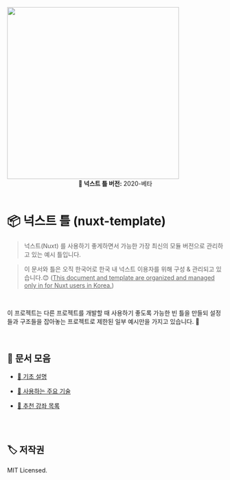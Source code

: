 <img src="https://i.imgur.com/R2wksCG.png" width="400"/>

<br/>

<center><b>📮 넉스트 틀 버전:</b> 2020-베타</center>

<br/>

# 📦 넉스트 틀 (nuxt-template)

> 넉스트(Nuxt) 를 사용하기 좋게하면서 가능한 가장 최신의 모듈 버전으로 관리하고 있는 예시 틀입니다.

> 이 문서와 틀은 오직 한국어로 한국 내 넉스트 이용자를 위해 구성 & 관리되고 있습니다.😊 (<u>This document and template are organized and managed only in for Nuxt users in Korea.</u>)

<br/>

이 프로젝트는 다른 프로젝트를 개발할 때 사용하기 좋도록 가능한 빈 틀을 만들되 설정들과 구조들을 잡아놓는 프로젝트로 제한된 일부 예시만을 가지고 있습니다. 🤗

<br/>

## 🥳 문서 모음

- [🤔 기초 설명]([https://github.com/AhaOfficial/nuxt-template/blob/master/docs/%EA%B8%B0%EC%B4%88_%EC%84%A4%EB%AA%85.md](https://github.com/AhaOfficial/nuxt-template/blob/master/docs/기초_설명.md))

- [📔 사용하는 주요 기술]([https://github.com/AhaOfficial/nuxt-template/blob/master/docs/%EC%82%AC%EC%9A%A9%ED%95%98%EB%8A%94_%EC%A3%BC%EC%9A%94_%EA%B8%B0%EC%88%A0.md](https://github.com/AhaOfficial/nuxt-template/blob/master/docs/사용하는_주요_기술.md))
- [👀 추천 강좌 목록]()

<br/>

<br/>

## 🏷 저작권

MIT Licensed.

